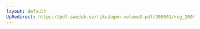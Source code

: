```yaml
---
layout: default
UpRedirect: https://pdf.swedeb.se/riksdagen-volumeG-pdf/200001/reg_200001/reg_200001_0259.pdf
---
```

